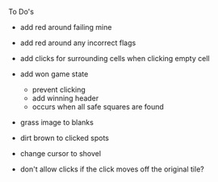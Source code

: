 To Do's
- add red around failing mine
- add red around any incorrect flags
- add clicks for surrounding cells when clicking empty cell
- add won game state
  - prevent clicking
  - add winning header
  - occurs when all safe squares are found

- grass image to blanks
- dirt brown to clicked spots
- change cursor to shovel
- don't allow clicks if the click moves off the original tile?